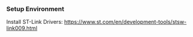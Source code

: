 
### Setup Environment

Install ST-Link Drivers: https://www.st.com/en/development-tools/stsw-link009.html

